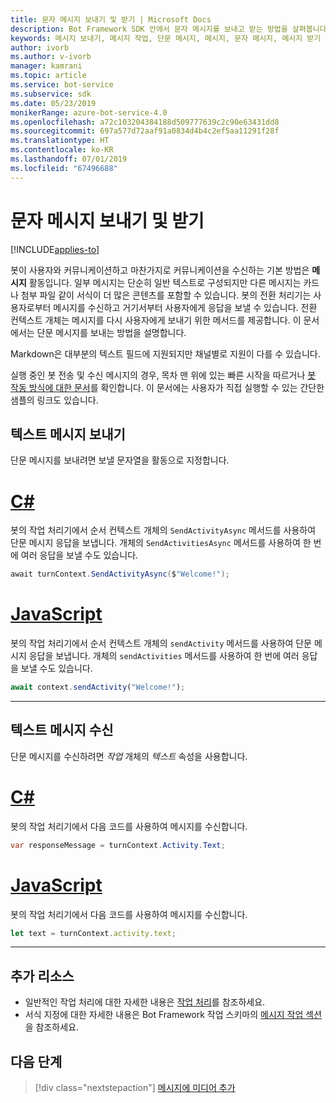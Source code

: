 ```yaml
---
title: 문자 메시지 보내기 및 받기 | Microsoft Docs
description: Bot Framework SDK 안에서 문자 메시지를 보내고 받는 방법을 살펴봅니다.
keywords: 메시지 보내기, 메시지 작업, 단문 메시지, 메시지, 문자 메시지, 메시지 받기
author: ivorb
ms.author: v-ivorb
manager: kamrani
ms.topic: article
ms.service: bot-service
ms.subservice: sdk
ms.date: 05/23/2019
monikerRange: azure-bot-service-4.0
ms.openlocfilehash: a72c103204384188d509777639c2c90e63431dd8
ms.sourcegitcommit: 697a577d72aaf91a0834d4b4c2ef5aa11291f28f
ms.translationtype: HT
ms.contentlocale: ko-KR
ms.lasthandoff: 07/01/2019
ms.locfileid: "67496688"
---
```

# <a name="send-and-receive-text-message"></a>문자 메시지 보내기 및 받기

[!INCLUDE[applies-to](../includes/applies-to.md)]

봇이 사용자와 커뮤니케이션하고 마찬가지로 커뮤니케이션을 수신하는 기본 방법은 **메시지** 활동입니다. 일부 메시지는 단순히 일반 텍스트로 구성되지만 다른 메시지는 카드나 첨부 파일 같이 서식이 더 많은 콘텐츠를 포함할 수 있습니다. 봇의 전환 처리기는 사용자로부터 메시지를 수신하고 거기서부터 사용자에게 응답을 보낼 수 있습니다. 전환 컨텍스트 개체는 메시지를 다시 사용자에게 보내기 위한 메서드를 제공합니다. 이 문서에서는 단문 메시지를 보내는 방법을 설명합니다.

Markdown은 대부분의 텍스트 필드에 지원되지만 채널별로 지원이 다를 수 있습니다.

실행 중인 봇 전송 및 수신 메시지의 경우, 목차 맨 위에 있는 빠른 시작을 따르거나 [봇 작동 방식에 대한 문서](bot-builder-basics.md#bot-structure)를 확인합니다. 이 문서에는 사용자가 직접 실행할 수 있는 간단한 샘플의 링크도 있습니다.

## <a name="send-a-text-message"></a>텍스트 메시지 보내기

단문 메시지를 보내려면 보낼 문자열을 활동으로 지정합니다.

# <a name="ctabcsharp"></a>[C#](#tab/csharp)

봇의 작업 처리기에서 순서 컨텍스트 개체의 `SendActivityAsync` 메서드를 사용하여 단문 메시지 응답을 보냅니다. 개체의 `SendActivitiesAsync` 메서드를 사용하여 한 번에 여러 응답을 보낼 수도 있습니다.

```cs
await turnContext.SendActivityAsync($"Welcome!");
```

# <a name="javascripttabjavascript"></a>[JavaScript](#tab/javascript)

봇의 작업 처리기에서 순서 컨텍스트 개체의 `sendActivity` 메서드를 사용하여 단문 메시지 응답을 보냅니다. 개체의 `sendActivities` 메서드를 사용하여 한 번에 여러 응답을 보낼 수도 있습니다.

```javascript
await context.sendActivity("Welcome!");
```
---
## <a name="receive-a-text-message"></a>텍스트 메시지 수신

단문 메시지를 수신하려면 *작업* 개체의 *텍스트* 속성을 사용합니다. 

# <a name="ctabcsharp"></a>[C#](#tab/csharp)

봇의 작업 처리기에서 다음 코드를 사용하여 메시지를 수신합니다. 

```cs
var responseMessage = turnContext.Activity.Text;
```

# <a name="javascripttabjavascript"></a>[JavaScript](#tab/javascript)

봇의 작업 처리기에서 다음 코드를 사용하여 메시지를 수신합니다.

```javascript
let text = turnContext.activity.text;
```

---

## <a name="additional-resources"></a>추가 리소스

- 일반적인 작업 처리에 대한 자세한 내용은 [작업 처리](~/v4sdk/bot-builder-basics.md#the-activity-processing-stack)를 참조하세요.
- 서식 지정에 대한 자세한 내용은 Bot Framework 작업 스키마의 [메시지 작업 섹션](https://aka.ms/botSpecs-activitySchema#message-activity)을 참조하세요.

## <a name="next-steps"></a>다음 단계

> [!div class="nextstepaction"]
> [메시지에 미디어 추가](./bot-builder-howto-add-media-attachments.md)
